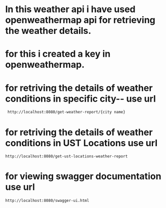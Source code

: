 # In this weather api i have used openweathermap api for retrieving the  weather details.
# for this i created a key in openweathermap.
# for retriving the details of weather conditions in  specific city-- use url
     http://localhost:8080/get-weather-report/{city name}
# for retriving the details of weather conditions in  UST Locations use url
    http://localhost:8080/get-ust-locations-weather-report
# for viewing swagger documentation use url 
    http://localhost:8080/swagger-ui.html
